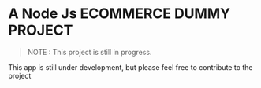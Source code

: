 # A Node Js ECOMMERCE DUMMY PROJECT

> NOTE : This project is still in progress.

This app is still under development, but please feel free to contribute to the project